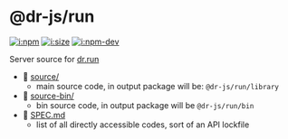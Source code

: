 # @dr-js/run

[![i:npm]][l:npm]
[![i:size]][l:size]
[![i:npm-dev]][l:npm]

Server source for [dr.run](https://dr.run)

[i:npm]: https://img.shields.io/npm/v/@dr-js/run.svg?colorB=blue
[i:npm-dev]: https://img.shields.io/npm/v/@dr-js/run/dev.svg
[l:npm]: https://npm.im/@dr-js/run
[i:size]: https://packagephobia.now.sh/badge?p=@dr-js/run
[l:size]: https://packagephobia.now.sh/result?p=@dr-js/run

[//]: # (NON_PACKAGE_CONTENT)

- 📁 [source/](source/)
  - main source code, in output package will be: `@dr-js/run/library`
- 📁 [source-bin/](source-bin/)
  - bin source code, in output package will be `@dr-js/run/bin`
- 📄 [SPEC.md](SPEC.md)
  - list of all directly accessible codes, sort of an API lockfile
